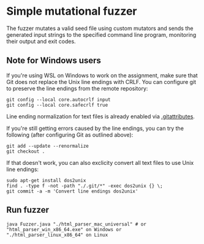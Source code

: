 # Simple mutational fuzzer

The fuzzer mutates a valid seed file using custom mutators and sends the generated input strings to the specified
command line program, monitoring their output and exit codes.

## Note for Windows users

If you're using WSL on Windows to work on the assignment, make sure that Git does not replace the Unix line endings with CRLF.
You can configure git to preserve the line endings from the remote repository:

```shell
git config --local core.autocrlf input
git config --local core.safecrlf true
```

Line ending normalization for text files is already enabled via [.gitattributes](https://github.com/se-ubt/ase24-assignment03/blob/main/.gitattributes).

If you're still getting errors caused by the line endings, you can try the following (after configuring Git as outlined above):

```shell
git add --update --renormalize
git checkout .
```

If that doesn't work, you can also exclicity convert all text files to use Unix line endings:

```shell
sudo apt-get install dos2unix
find . -type f -not -path "./.git/*" -exec dos2unix {} \;
git commit -a -m 'Convert line endings dos2unix'
```

## Run fuzzer

```shell
java Fuzzer.java "./html_parser_mac_universal" # or "html_parser_win_x86_64.exe" on Windows or "./html_parser_linux_x86_64" on Linux
```
